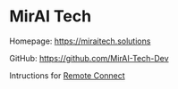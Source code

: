 # MirAI Tech

Homepage: https://miraitech.solutions

GitHub: https://github.com/MirAI-Tech-Dev

Intructions for [Remote Connect](https://remote-connect.miraitech.dev/)
